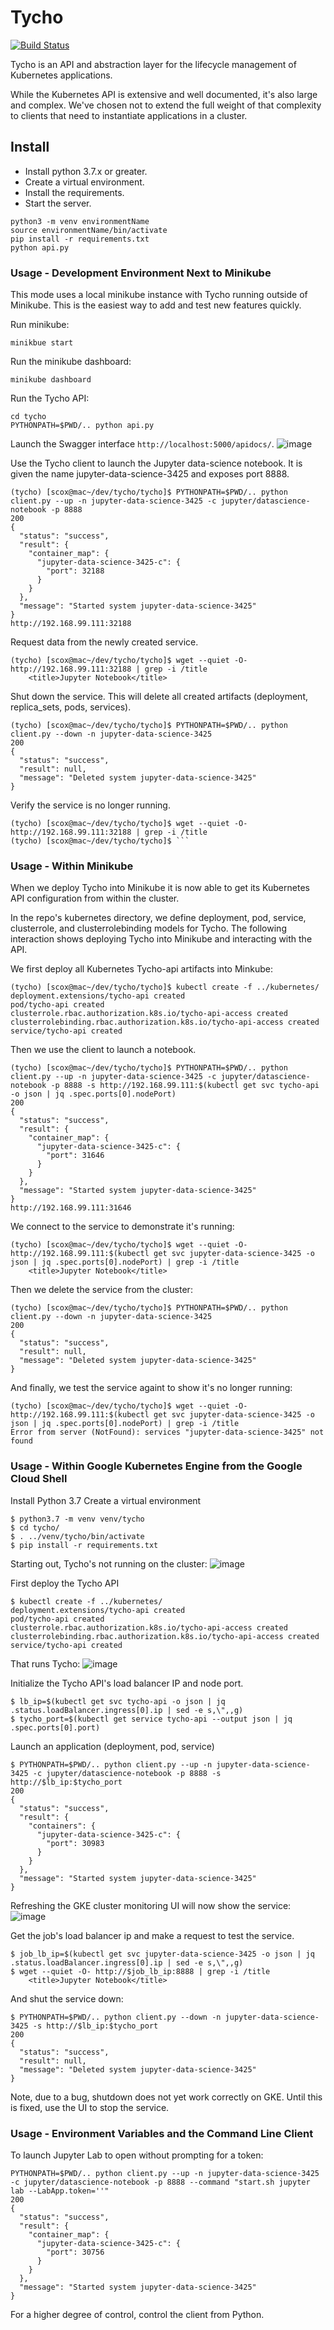 # Tycho

[![Build Status](https://travis-ci.org/stevencox/tycho.svg?branch=master)](https://travis-ci.org/stevencox/tycho)

Tycho is an API and abstraction layer for the lifecycle management of Kubernetes applications.

While the Kubernetes API is extensive and well documented, it's also large and complex. We've chosen not to extend the full weight of that complexity to clients that need to instantiate applications in a cluster.

## Install

* Install python 3.7.x or greater.
* Create a virtual environment.
* Install the requirements.
* Start the server.

```
python3 -m venv environmentName
source environmentName/bin/activate
pip install -r requirements.txt
python api.py
```

### Usage - Development Environment Next to Minikube

This mode uses a local minikube instance with Tycho running outside of Minikube. This is the easiest way to add and test new features quickly.

Run minikube:
```
minikbue start
```
Run the minikube dashboard:
```
minikube dashboard
```
Run the Tycho API:
```
cd tycho
PYTHONPATH=$PWD/.. python api.py
```

Launch the Swagger interface `http://localhost:5000/apidocs/`.
![image](https://user-images.githubusercontent.com/306971/53313133-f1337d00-3885-11e9-8aea-83ab4a92807e.png)

Use the Tycho client to launch the Jupyter data-science notebook. It is given the name jupyter-data-science-3425 and exposes port 8888.
```
(tycho) [scox@mac~/dev/tycho/tycho]$ PYTHONPATH=$PWD/.. python client.py --up -n jupyter-data-science-3425 -c jupyter/datascience-notebook -p 8888
200
{
  "status": "success",
  "result": {
    "container_map": {
      "jupyter-data-science-3425-c": {
        "port": 32188
      }
    }
  },
  "message": "Started system jupyter-data-science-3425"
}
http://192.168.99.111:32188
```

Request data from the newly created service.
```
(tycho) [scox@mac~/dev/tycho/tycho]$ wget --quiet -O- http://192.168.99.111:32188 | grep -i /title
    <title>Jupyter Notebook</title>
```
Shut down the service. This will delete all created artifacts (deployment, replica_sets, pods, services).
```
(tycho) [scox@mac~/dev/tycho/tycho]$ PYTHONPATH=$PWD/.. python client.py --down -n jupyter-data-science-3425
200
{
  "status": "success",
  "result": null,
  "message": "Deleted system jupyter-data-science-3425"
}
```
Verify the service is no longer running.
```
(tycho) [scox@mac~/dev/tycho/tycho]$ wget --quiet -O- http://192.168.99.111:32188 | grep -i /title
(tycho) [scox@mac~/dev/tycho/tycho]$ ```
```

### Usage - Within Minikube

When we deploy Tycho into Minikube it is now able to get its Kubernetes API configuration from within the cluster.

In the repo's kubernetes directory, we define deployment, pod, service, clusterrole, and clusterrolebinding models for Tycho. The following interaction shows deploying Tycho into Minikube and interacting with the API.

We first deploy all Kubernetes Tycho-api artifacts into Minkube:
```
(tycho) [scox@mac~/dev/tycho/tycho]$ kubectl create -f ../kubernetes/
deployment.extensions/tycho-api created
pod/tycho-api created
clusterrole.rbac.authorization.k8s.io/tycho-api-access created
clusterrolebinding.rbac.authorization.k8s.io/tycho-api-access created
service/tycho-api created
```
Then we use the client to launch a notebook.
```
(tycho) [scox@mac~/dev/tycho/tycho]$ PYTHONPATH=$PWD/.. python client.py --up -n jupyter-data-science-3425 -c jupyter/datascience-notebook -p 8888 -s http://192.168.99.111:$(kubectl get svc tycho-api -o json | jq .spec.ports[0].nodePort)
200
{
  "status": "success",
  "result": {
    "container_map": {
      "jupyter-data-science-3425-c": {
        "port": 31646
      }
    }
  },
  "message": "Started system jupyter-data-science-3425"
}
http://192.168.99.111:31646
```
We connect to the service to demonstrate it's running:
```
(tycho) [scox@mac~/dev/tycho/tycho]$ wget --quiet -O- http://192.168.99.111:$(kubectl get svc jupyter-data-science-3425 -o json | jq .spec.ports[0].nodePort) | grep -i /title
    <title>Jupyter Notebook</title>
```
Then we delete the service from the cluster:
```
(tycho) [scox@mac~/dev/tycho/tycho]$ PYTHONPATH=$PWD/.. python client.py --down -n jupyter-data-science-3425
200
{
  "status": "success",
  "result": null,
  "message": "Deleted system jupyter-data-science-3425"
}
```
And finally, we test the service againt to show it's no longer running:
```
(tycho) [scox@mac~/dev/tycho/tycho]$ wget --quiet -O- http://192.168.99.111:$(kubectl get svc jupyter-data-science-3425 -o json | jq .spec.ports[0].nodePort) | grep -i /title
Error from server (NotFound): services "jupyter-data-science-3425" not found
```

### Usage - Within Google Kubernetes Engine from the Google Cloud Shell

Install Python 3.7
Create a virtual environment

```
$ python3.7 -m venv venv/tycho
$ cd tycho/
$ . ../venv/tycho/bin/activate
$ pip install -r requirements.txt
```
Starting out, Tycho's not running on the cluster:
![image](https://user-images.githubusercontent.com/306971/60748993-b511d680-9f61-11e9-8851-ff75ca74d079.png)

First deploy the Tycho API 
```
$ kubectl create -f ../kubernetes/
deployment.extensions/tycho-api created
pod/tycho-api created
clusterrole.rbac.authorization.k8s.io/tycho-api-access created
clusterrolebinding.rbac.authorization.k8s.io/tycho-api-access created
service/tycho-api created
```
That runs Tycho:
![image](https://user-images.githubusercontent.com/306971/60748922-c73f4500-9f60-11e9-8d48-fb49902dc836.png)

Initialize the Tycho API's load balancer IP and node port. 
```
$ lb_ip=$(kubectl get svc tycho-api -o json | jq .status.loadBalancer.ingress[0].ip | sed -e s,\",,g)
$ tycho_port=$(kubectl get service tycho-api --output json | jq .spec.ports[0].port)
```
Launch an application (deployment, pod, service)
```
$ PYTHONPATH=$PWD/.. python client.py --up -n jupyter-data-science-3425 -c jupyter/datascience-notebook -p 8888 -s http://$lb_ip:$tycho_port
200
{
  "status": "success",
  "result": {
    "containers": {
      "jupyter-data-science-3425-c": {
        "port": 30983
      }
    }
  },
  "message": "Started system jupyter-data-science-3425"
}
```
Refreshing the GKE cluster monitoring UI will now show the service:
![image](https://user-images.githubusercontent.com/306971/60749074-e8a13080-9f62-11e9-81d2-37f6cdbfc9dc.png)

Get the job's load balancer ip and make a request to test the service.
```
$ job_lb_ip=$(kubectl get svc jupyter-data-science-3425 -o json | jq .status.loadBalancer.ingress[0].ip | sed -e s,\",,g)
$ wget --quiet -O- http://$job_lb_ip:8888 | grep -i /title
    <title>Jupyter Notebook</title>
```

And shut the service down:
```
$ PYTHONPATH=$PWD/.. python client.py --down -n jupyter-data-science-3425 -s http://$lb_ip:$tycho_port
200
{
  "status": "success",
  "result": null,
  "message": "Deleted system jupyter-data-science-3425"
}
```
Note, due to a bug, shutdown does not yet work correctly on GKE. Until this is fixed, use the UI to stop the service.


### Usage - Environment Variables and the Command Line Client

To launch Jupyter Lab to open without prompting for a token:
```
PYTHONPATH=$PWD/.. python client.py --up -n jupyter-data-science-3425 -c jupyter/datascience-notebook -p 8888 --command "start.sh jupyter lab --LabApp.token=''"
200
{
  "status": "success",
  "result": {
    "container_map": {
      "jupyter-data-science-3425-c": {
        "port": 30756
      }
    }
  },
  "message": "Started system jupyter-data-science-3425"
}
```

For a higher degree of control, control the client from Python.
